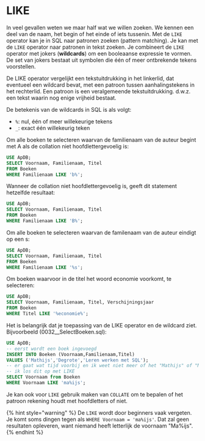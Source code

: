 # LIKE

In veel gevallen weten we maar half wat we willen zoeken. We kennen een deel van de naam, het begin of het einde of iets tussenin. Met de `LIKE` operator kan je in SQL naar patronen zoeken \(pattern matching\). Je kan met de `LIKE` operator naar patronen in tekst zoeken. Je combineert de `LIKE` operator met jokers \(**wildcards**\) om een booleaanse expressie te vormen. De set van jokers bestaat uit symbolen die één of meer ontbrekende tekens voorstellen.

De LIKE operator vergelijkt een tekstuitdrukking in het linkerlid, dat eventueel een wildcard bevat, met een patroon tussen aanhalingstekens in het rechterlid. Een patroon is een veralgemeende tekstuitdrukking. d.w.z. een tekst waarin nog enige vrijheid bestaat.

De betekenis van de wildcards in SQL is als volgt:

* `%`: nul, één of meer willekeurige tekens
* `_`: exact één willekeurig teken

Om alle boeken te selecteren waarvan de familienaam van de auteur begint met A als de collation niet hoofdlettergevoelig is:

```sql
USE ApDB;
SELECT Voornaam, Familienaam, Titel
FROM Boeken
WHERE Familienaam LIKE 'b%';
```

Wanneer de collation niet hoofdlettergevoelig is, geeft dit statement hetzelfde resultaat:

```sql
USE ApDB;
SELECT Voornaam, Familienaam, Titel
FROM Boeken
WHERE Familienaam LIKE 'B%';
```

Om alle boeken te selecteren waarvan de familenaam van de auteur eindigt op een s:

```sql
USE ApDB;
SELECT Voornaam, Familienaam, Titel
FROM Boeken
WHERE Familienaam LIKE '%s';
```

Om boeken waarvoor in de titel het woord economie voorkomt, te selecteren:

```sql
USE ApDB;
SELECT Voornaam, Familienaam, Titel, Verschijningsjaar
FROM Boeken
WHERE Titel LIKE '%economie%';
```

Het is belangrijk dat je toepassing van de LIKE operator en de wildcard ziet. Bijvoorbeeld \(0032\_\_SelectBoeken.sql\):

```sql
USE ApDB;
-- eerst wordt een boek ingevoegd
INSERT INTO Boeken (Voornaam,Familienaam,Titel)
VALUES ('Mathijs','Degrote','Leren werken met SQL');
-- er gaat wat tijd voorbij en ik weet niet meer of het "Mathijs" of "Matijs" is
-- ik los dit op met LIKE
SELECT Voornaam from Boeken
WHERE Voornaam LIKE 'ma%ijs';
```

Je kan ook voor `LIKE` gebruik maken van `COLLATE` om te bepalen of het patroon rekening houdt met hoofdletters of niet.

{% hint style="warning" %}
De `LIKE` wordt door beginners vaak vergeten. Je komt soms dingen tegen als `WHERE Voornaam = 'ma%ijs'`. Dat zal geen resultaten opleveren, want niemand heeft letterlijk de voornaam "Ma%ijs".
{% endhint %}

